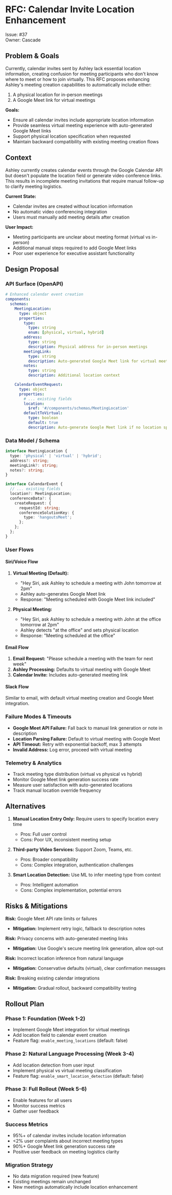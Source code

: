 # RFC: Calendar Invite Location Enhancement

Issue: #37  
Owner: Cascade

## Problem & Goals

Currently, calendar invites sent by Ashley lack essential location information, creating confusion for meeting participants who don't know where to meet or how to join virtually. This RFC proposes enhancing Ashley's meeting creation capabilities to automatically include either:

1. A physical location for in-person meetings
2. A Google Meet link for virtual meetings

**Goals:**
- Ensure all calendar invites include appropriate location information
- Provide seamless virtual meeting experience with auto-generated Google Meet links
- Support physical location specification when requested
- Maintain backward compatibility with existing meeting creation flows

## Context

Ashley currently creates calendar events through the Google Calendar API but doesn't populate the location field or generate video conference links. This results in incomplete meeting invitations that require manual follow-up to clarify meeting logistics.

**Current State:**
- Calendar invites are created without location information
- No automatic video conferencing integration
- Users must manually add meeting details after creation

**User Impact:**
- Meeting participants are unclear about meeting format (virtual vs in-person)
- Additional manual steps required to add Google Meet links
- Poor user experience for executive assistant functionality

## Design Proposal

### API Surface (OpenAPI)
```yaml
# Enhanced calendar event creation
components:
  schemas:
    MeetingLocation:
      type: object
      properties:
        type:
          type: string
          enum: [physical, virtual, hybrid]
        address:
          type: string
          description: Physical address for in-person meetings
        meetingLink:
          type: string
          description: Auto-generated Google Meet link for virtual meetings
        notes:
          type: string
          description: Additional location context

    CalendarEventRequest:
      type: object
      properties:
        # ... existing fields
        location:
          $ref: '#/components/schemas/MeetingLocation'
        defaultToVirtual:
          type: boolean
          default: true
          description: Auto-generate Google Meet link if no location specified
```

### Data Model / Schema
```typescript
interface MeetingLocation {
  type: 'physical' | 'virtual' | 'hybrid';
  address?: string;
  meetingLink?: string;
  notes?: string;
}

interface CalendarEvent {
  // ... existing fields
  location?: MeetingLocation;
  conferenceData?: {
    createRequest: {
      requestId: string;
      conferenceSolutionKey: {
        type: 'hangoutsMeet';
      };
    };
  };
}
```

### User Flows

#### Siri/Voice Flow
1. **Virtual Meeting (Default):**
   - "Hey Siri, ask Ashley to schedule a meeting with John tomorrow at 2pm"
   - Ashley auto-generates Google Meet link
   - Response: "Meeting scheduled with Google Meet link included"

2. **Physical Meeting:**
   - "Hey Siri, ask Ashley to schedule a meeting with John at the office tomorrow at 2pm"
   - Ashley detects "at the office" and sets physical location
   - Response: "Meeting scheduled at the office"

#### Email Flow
1. **Email Request:** "Please schedule a meeting with the team for next week"
2. **Ashley Processing:** Defaults to virtual meeting with Google Meet
3. **Calendar Invite:** Includes auto-generated meeting link

#### Slack Flow
Similar to email, with default virtual meeting creation and Google Meet integration.

### Failure Modes & Timeouts
- **Google Meet API Failure:** Fall back to manual link generation or note in description
- **Location Parsing Failure:** Default to virtual meeting with Google Meet
- **API Timeout:** Retry with exponential backoff, max 3 attempts
- **Invalid Address:** Log error, proceed with virtual meeting

### Telemetry & Analytics
- Track meeting type distribution (virtual vs physical vs hybrid)
- Monitor Google Meet link generation success rate
- Measure user satisfaction with auto-generated locations
- Track manual location override frequency

## Alternatives

1. **Manual Location Entry Only:** Require users to specify location every time
   - Pros: Full user control
   - Cons: Poor UX, inconsistent meeting setup

2. **Third-party Video Services:** Support Zoom, Teams, etc.
   - Pros: Broader compatibility
   - Cons: Complex integration, authentication challenges

3. **Smart Location Detection:** Use ML to infer meeting type from context
   - Pros: Intelligent automation
   - Cons: Complex implementation, potential errors

## Risks & Mitigations

**Risk:** Google Meet API rate limits or failures
- **Mitigation:** Implement retry logic, fallback to description notes

**Risk:** Privacy concerns with auto-generated meeting links
- **Mitigation:** Use Google's secure meeting link generation, allow opt-out

**Risk:** Incorrect location inference from natural language
- **Mitigation:** Conservative defaults (virtual), clear confirmation messages

**Risk:** Breaking existing calendar integrations
- **Mitigation:** Gradual rollout, backward compatibility testing

## Rollout Plan

### Phase 1: Foundation (Week 1-2)
- Implement Google Meet integration for virtual meetings
- Add location field to calendar event creation
- Feature flag: `enable_meeting_locations` (default: false)

### Phase 2: Natural Language Processing (Week 3-4)
- Add location detection from user input
- Implement physical vs virtual meeting classification
- Feature flag: `enable_smart_location_detection` (default: false)

### Phase 3: Full Rollout (Week 5-6)
- Enable features for all users
- Monitor success metrics
- Gather user feedback

### Success Metrics
- 95%+ of calendar invites include location information
- <2% user complaints about incorrect meeting types
- 90%+ Google Meet link generation success rate
- Positive user feedback on meeting logistics clarity

### Migration Strategy
- No data migration required (new feature)
- Existing meetings remain unchanged
- New meetings automatically include location enhancement